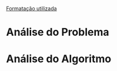 [Formatação utilizada](https://katex.org/docs/supported.html)
# Análise do Problema


# Análise do Algoritmo